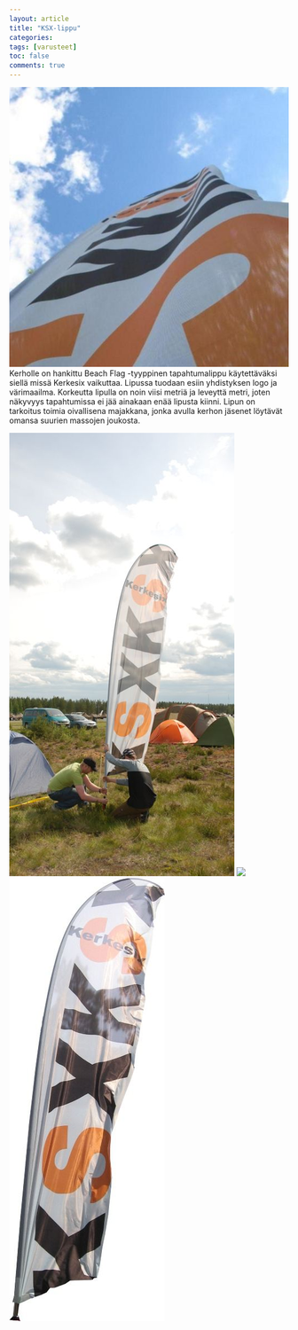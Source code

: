 ```yaml
---
layout: article
title: "KSX-lippu"
categories:
tags: [varusteet]
toc: false
comments: true
---
```


![](/images/ksx-lippu/jukola%20026.jpg)Kerholle on
hankittu Beach Flag -tyyppinen tapahtumalippu käytettäväksi siellä missä
Kerkesix vaikuttaa. Lipussa tuodaan esiin yhdistyksen logo ja
värimaailma. Korkeutta lipulla on noin viisi metriä ja leveyttä metri,
joten näkyvyys tapahtumissa ei jää ainakaan enää lipusta kiinni. Lipun
on tarkoitus toimia oivallisena majakkana, jonka avulla kerhon jäsenet
löytävät omansa suurien massojen joukosta.

![](/images/ksx-lippu/Jukola2008%20016.jpg) ![](http://kerkesix.fi/images/ksx-lippu/mtb%20lohja%2024%202007%20106.jpg) ![](/images/ksx-lippu/KSX-lippu%20005.jpg)
